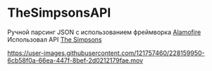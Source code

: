 # TheSimpsonsAPI
Ручной парсинг JSON с использованием фреймворка [Alamofire](https://github.com/Alamofire/Alamofire)
Использовал API [The Simpsons](https://thesimpsonsquoteapi.glitch.me)

https://user-images.githubusercontent.com/121757460/228159950-6cb58f0a-66ea-447f-8bef-2d0212179fae.mov


